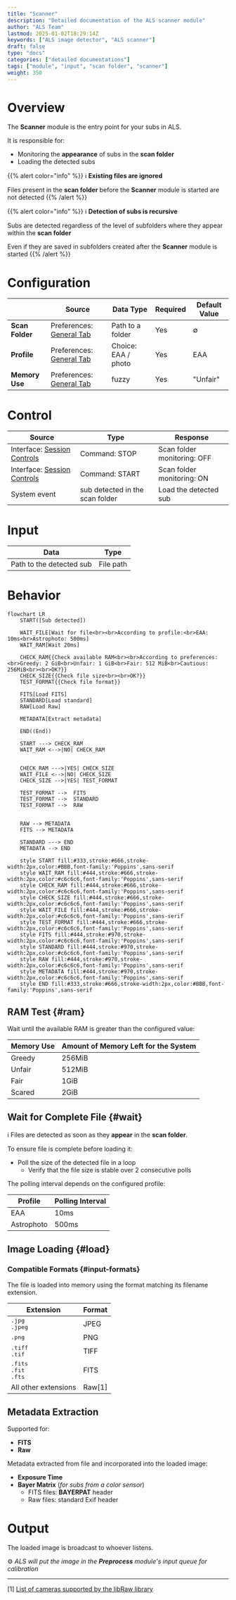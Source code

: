 ```yaml
---
title: "Scanner"
description: "Detailed documentation of the ALS scanner module"
author: "ALS Team"
lastmod: 2025-01-02T18:29:14Z
keywords: ["ALS image detector", "ALS scanner"]
draft: false
type: "docs"
categories: ["detailed documentations"]
tags: ["module", "input", "scan folder", "scanner"]
weight: 350
---
```


# Overview

The **Scanner** module is the entry point for your subs in ALS.

It is responsible for:
- Monitoring the **appearance** of subs in the **scan folder**
- Loading the detected subs

{{% alert color="info" %}}
ℹ️ **Existing files are ignored**

Files present in the **scan folder** before the **Scanner** module is started are not detected
{{% /alert %}}

{{% alert color="info" %}}
ℹ️ **Detection of subs is recursive**

Subs are detected regardless of the level of subfolders where they appear within the **scan folder**

Even if they are saved in subfolders created after the **Scanner** module is started
{{% /alert %}}

# Configuration

|                     | Source                                                                           | Data Type           | Required | Default Value |
|---------------------|----------------------------------------------------------------------------------|---------------------|----------|---------------|
| **Scan Folder**     | Preferences: [General Tab](../../userguide/preferences/general/#scan-folder)     | Path to a folder    | Yes      | ∅             |
| **Profile**         | Preferences: [General Tab](../../userguide/preferences/general/#profile)         | Choice: EAA / photo | Yes      | EAA           |
| **Memory Use**      | Preferences: [General Tab](../../userguide/preferences/general/#memory)          | fuzzy               | Yes      | "Unfair"      |

# Control

| Source                                                                          | Type                            | Response                    |
|---------------------------------------------------------------------------------|---------------------------------|-----------------------------|
| Interface: [Session Controls](../../userguide/ui/controls/#session-controls)    | Command: STOP                   | Scan folder monitoring: OFF |
| Interface: [Session Controls](../../userguide/ui/controls/#session-controls)    | Command: START                  | Scan folder monitoring: ON  |
| System event                                                                    | sub detected in the scan folder | Load the detected sub       |


# Input

| Data                     | Type              |
|--------------------------|-------------------|
| Path to the detected sub | File path         |

# Behavior


```mermaid
flowchart LR
    START([Sub detected])
    
    WAIT_FILE[Wait for file<br><br>According to profile:<br>EAA: 10ms<br>Astrophoto: 500ms]    
    WAIT_RAM[Wait 20ms]
    
    CHECK_RAM{{Check available RAM<br><br>According to preferences:<br>Greedy: 2 GiB<br>Unfair: 1 GiB<br>Fair: 512 MiB<br>Cautious: 256MiB<br><br>OK?}}
    CHECK_SIZE{{Check file size<br><br>OK?}}
    TEST_FORMAT{{Check file format}}
    
    FITS[Load FITS]
    STANDARD[Load standard]
    RAW[Load Raw]
    
    METADATA[Extract metadata]
    
    END((End))
    
    START ---> CHECK_RAM   
    WAIT_RAM <-->|NO| CHECK_RAM
 
    
    CHECK_RAM --->|YES| CHECK_SIZE
    WAIT_FILE <-->|NO| CHECK_SIZE   
    CHECK_SIZE -->|YES| TEST_FORMAT

    TEST_FORMAT -->  FITS
    TEST_FORMAT -->  STANDARD
    TEST_FORMAT -->  RAW
    

    RAW --> METADATA
    FITS --> METADATA
    
    STANDARD ---> END
    METADATA --> END
    
    style START fill:#333,stroke:#666,stroke-width:2px,color:#BBB,font-family:'Poppins',sans-serif
    style WAIT_RAM fill:#444,stroke:#666,stroke-width:2px,color:#c6c6c6,font-family:'Poppins',sans-serif
    style CHECK_RAM fill:#444,stroke:#666,stroke-width:2px,color:#c6c6c6,font-family:'Poppins',sans-serif
    style CHECK_SIZE fill:#444,stroke:#666,stroke-width:2px,color:#c6c6c6,font-family:'Poppins',sans-serif
    style WAIT_FILE fill:#444,stroke:#666,stroke-width:2px,color:#c6c6c6,font-family:'Poppins',sans-serif
    style TEST_FORMAT fill:#444,stroke:#666,stroke-width:2px,color:#c6c6c6,font-family:'Poppins',sans-serif
    style FITS fill:#444,stroke:#970,stroke-width:2px,color:#c6c6c6,font-family:'Poppins',sans-serif
    style STANDARD fill:#444,stroke:#970,stroke-width:2px,color:#c6c6c6,font-family:'Poppins',sans-serif
    style RAW fill:#444,stroke:#970,stroke-width:2px,color:#c6c6c6,font-family:'Poppins',sans-serif
    style METADATA fill:#444,stroke:#970,stroke-width:2px,color:#c6c6c6,font-family:'Poppins',sans-serif
    style END fill:#333,stroke:#666,stroke-width:2px,color:#BBB,font-family:'Poppins',sans-serif
```


## RAM Test {#ram}

Wait until the available RAM is greater than the configured value:

| Memory Use | Amount of Memory Left for the System |
|------------|--------------------------------------|
| Greedy     | 256MiB                               |
| Unfair     | 512MiB                               |
| Fair       | 1GiB                                 |
| Scared     | 2GiB                                 |

## Wait for Complete File {#wait}

ℹ️ Files are detected as soon as they **appear** in the **scan folder**.

To ensure file is complete before loading it:

- Poll the size of the detected file in a loop
    - Verify that the file size is stable over 2 consecutive polls

The polling interval depends on the configured profile:

| Profile        | Polling Interval |
|----------------|------------------|
| EAA            | 10ms             |
| Astrophoto     | 500ms            |

## Image Loading {#load}

### Compatible Formats {#input-formats}

The file is loaded into memory using the format matching its filename extension.

| Extension                                                        | Format |
|------------------------------------------------------------------|--------|
| <div style="font-family: monospace;">.jpg<br>.jpeg</div>         | JPEG   |
| <span style="font-family: monospace;">.png</span>                | PNG    |
| <div style="font-family: monospace;">.tiff<br>.tif</div>         | TIFF   |
| <div style="font-family: monospace;">.fits<br>.fit<br>.fts</div> | FITS   |
| All other extensions                                             | Raw[1] |

## Metadata Extraction

Supported for:
- **FITS**
- **Raw**

Metadata extracted from file and incorporated into the loaded image:
- **Exposure Time**
- **Bayer Matrix** (_for subs from a color sensor_)
    - FITS files: **BAYERPAT** header
    - Raw files: standard Exif header

# Output

The loaded image is broadcast to whoever listens.

⚙️ _ALS will put the image in the **Preprocess** module's input queue for calibration_

---

[1] [List of cameras supported by the libRaw library](https://www.libraw.org/supported-cameras)
